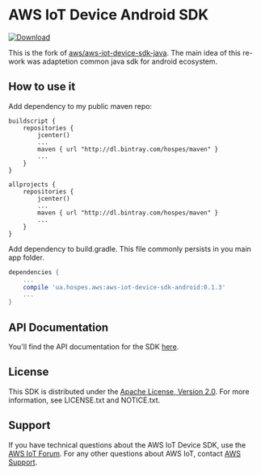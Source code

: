 # AWS IoT Device Android SDK

[ ![Download](https://api.bintray.com/packages/hospes/maven/ua.hospes.aws%3Aaws-iot-device-sdk-android/images/download.svg) ](https://bintray.com/hospes/maven/ua.hospes.aws%3Aaws-iot-device-sdk-android/_latestVersion)

This is the fork of [aws/aws-iot-device-sdk-java](https://github.com/aws/aws-iot-device-sdk-java). The main idea of this re-work was adaptetion common java sdk for android ecosystem.

## How to use it
Add dependency to my public maven repo:
```
buildscript {
    repositories {
        jcenter()
        ...
        maven { url "http://dl.bintray.com/hospes/maven" }
        ...
    }
}

allprojects {
    repositories {
        jcenter()
        ...
        maven { url "http://dl.bintray.com/hospes/maven" }
        ...
    }
}
```

Add dependency to build.gradle. This file commonly persists in you main app folder.
```gradle
dependencies {
    ...
    compile 'ua.hospes.aws:aws-iot-device-sdk-android:0.1.3'
    ...
}
```

## API Documentation
You'll find the API documentation for the SDK [here][api-docs].

## License
This SDK is distributed under the [Apache License, Version 2.0][apache-license-2]. For more information, see
LICENSE.txt and NOTICE.txt.

## Support
If you have technical questions about the AWS IoT Device SDK, use the [AWS IoT Forum][aws-iot-forum].
For any other questions about AWS IoT, contact [AWS Support][aws-support].

[aws-iot-protocol]: http://docs.aws.amazon.com/iot/latest/developerguide/protocols.html
[aws-iot-thing]: http://docs.aws.amazon.com/iot/latest/developerguide/iot-thing-shadows.html
[aws-iot-forum]: https://forums.aws.amazon.com/forum.jspa?forumID=210
[aws-iot-console]: http://aws.amazon.com/iot/
[latest-jar]: https://s3.amazonaws.com/aws-iot-device-sdk-java/aws-iot-device-sdk-java-LATEST.zip
[jackson-core]: https://github.com/FasterXML/jackson-core
[jackson-databind]: https://github.com/FasterXML/jackson-databind
[paho-mqtt-java-download]: https://eclipse.org/paho/clients/java/
[api-docs]: http://aws-iot-device-sdk-java-docs.s3-website-us-east-1.amazonaws.com/
[aws-iot-ecc-blog]: https://aws.amazon.com/blogs/iot/elliptic-curve-cryptography-and-forward-secrecy-support-in-aws-iot-3/
[aws-support]: https://aws.amazon.com/contact-us
[apache-license-2]: http://www.apache.org/licenses/LICENSE-2.0
